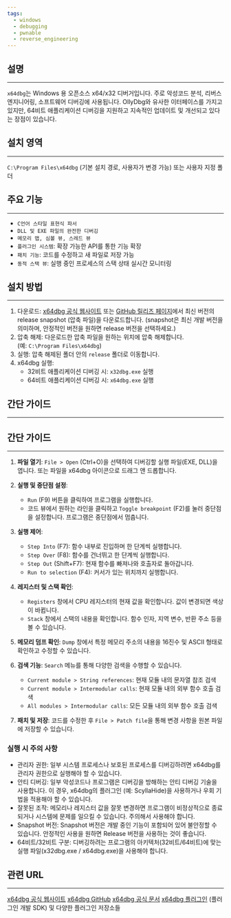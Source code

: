 ```yaml
---
tags:
  - windows
  - debugging
  - pwnable
  - reverse_engineering
---
```

## 설명
---
`x64dbg`는 Windows 용 오픈소스 x64/x32 디버거입니다. 주로 악성코드 분석, 리버스 엔지니어링, 소프트웨어 디버깅에 사용됩니다. OllyDbg와 유사한 이터페이스를 가지고 있지만, 64비트 애플리케이션 디버깅을 지원하고 지속적인 업데이트 및 개선되고 있다는 장점이 있습니다.

## 설치 영역
---
`C:\Program Files\x64dbg` (기본 설치 경로, 사용자가 변경 가능) 또는 사용자 지정 폴더

## 주요 기능
---
- `C언어 스타일 표현식 파서`
- `DLL 및 EXE 파일의 완전한 디버깅`
- `메모리 맵, 심볼 뷰, 스레드 뷰`
- `플러그인 시스템`: 확장 가능한 API를 통한 기능 확장
- `패치 기능`: 코드를 수정하고 새 파일로 저장 가능
- `동적 스택 뷰`: 실행 중인 프로세스의 스택 상태 실시간 모니터링

## 설치 방법
---
1. 다운로드: [x64dbg 공식 웹사이트](https://x64dbg.com/) 또는 [GitHub 릴리즈 페이지](https://github.com/x64dbg/x64dbg/releases)에서 최신 버전의 release snapshot (압축 파일)을 다운로드합니다. (snapshot은 최신 개발 버전을 의미하며, 안정적인 버전을 원하면 release 버전을 선택하세요.)
2. 압축 해제: 다운로드한 압축 파일을 원하는 위치에 압축 해제합니다. (예: `C:\Program Files\x64dbg`)
3. 실행: 압축 해제된 폴더 안의 `release` 폴더로 이동합니다.
4. x64dbg 실행:
    - 32비트 애플리케이션 디버깅 시: `x32dbg.exe` 실행
    - 64비트 애플리케이션 디버깅 시: `x64dbg.exe` 실행

## 간단 가이드
---
## 간단 가이드
---
1.  **파일 열기**: `File > Open` (Ctrl+O)을 선택하여 디버깅할 실행 파일(EXE, DLL)을 엽니다. 또는 파일을 x64dbg 아이콘으로 드래그 앤 드롭합니다.

2.  **실행 및 중단점 설정**: 
    *   `Run` (F9) 버튼을 클릭하여 프로그램을 실행합니다.
    *   코드 뷰에서 원하는 라인을 클릭하고 `Toggle breakpoint` (F2)를 눌러 중단점을 설정합니다. 프로그램은 중단점에서 멈춥니다.

3.  **실행 제어**: 
    *   `Step Into` (F7): 함수 내부로 진입하며 한 단계씩 실행합니다.
    *   `Step Over` (F8): 함수를 건너뛰고 한 단계씩 실행합니다.
    *   `Step Out` (Shift+F7): 현재 함수를 빠져나와 호출자로 돌아갑니다.
    *   `Run to selection` (F4): 커서가 있는 위치까지 실행합니다.

4.  **레지스터 및 스택 확인**: 
    *   `Registers` 창에서 CPU 레지스터의 현재 값을 확인합니다. 값이 변경되면 색상이 바뀝니다.
    *   `Stack` 창에서 스택의 내용을 확인합니다. 함수 인자, 지역 변수, 반환 주소 등을 볼 수 있습니다.

5.  **메모리 덤프 확인**: `Dump` 창에서 특정 메모리 주소의 내용을 16진수 및 ASCII 형태로 확인하고 수정할 수 있습니다.

6.  **검색 기능**: `Search` 메뉴를 통해 다양한 검색을 수행할 수 있습니다.
    *   `Current module > String references`: 현재 모듈 내의 문자열 참조 검색
    *   `Current module > Intermodular calls`: 현재 모듈 내의 외부 함수 호출 검색
    *   `All modules > Intermodular calls`: 모든 모듈 내의 외부 함수 호출 검색

7.  **패치 및 저장**: 코드를 수정한 후 `File > Patch file`을 통해 변경 사항을 원본 파일에 저장할 수 있습니다.

### 실행 시 주의 사항
- 관리자 권한: 일부 시스템 프로세스나 보호된 프로세스를 디버깅하려면 x64dbg를 관리자 권한으로 실행해야 할 수 있습니다.
- 안티 디버깅: 일부 악성코드나 프로그램은 디버깅을 방해하는 안티 디버깅 기술을 사용합니다. 이 경우, x64dbg의 플러그인 (예: ScyllaHide)을 사용하거나 우회 기법을 적용해야 할 수 있습니다.
- 잘못된 조작: 메모리나 레지스터 값을 잘못 변경하면 프로그램이 비정상적으로 종료되거나 시스템에 문제를 일으킬 수 있습니다. 주의해서 사용해야 합니다.
- Snapshot 버전: Snapshot 버전은 개발 중인 기능이 포함되어 있어 불안정할 수 있습니다. 안정적인 사용을 원하면 Release 버전을 사용하는 것이 좋습니다.
- 64비트/32비트 구분: 디버깅하려는 프로그램의 아키텍처(32비트/64비트)에 맞는 실행 파일(x32dbg.exe / x64dbg.exe)을 사용해야 합니다.

## 관련 URL
---
[x64dbg 공식 웹사이트](https://x64dbg.com/)
[x64dbg GitHub](https://github.com/x64dbg/x64dbg)
[x64dbg 공식 문서](https://docs.x64dbg.com/)
[x64dbg 플러그인](https://github.com/x64dbg/x64dbg-plugin-sdk) (플러그인 개발 SDK) 및 다양한 플러그인 저장소들
